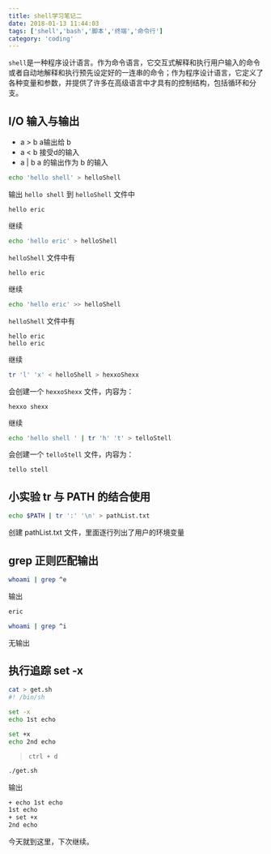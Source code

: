 ```yaml
---
title: shell学习笔记二
date: 2018-01-13 11:44:03
tags: ['shell','bash','脚本','终端','命令行']
category: 'coding'
---
```

`shell`是一种程序设计语言。作为命令语言，它交互式解释和执行用户输入的命令或者自动地解释和执行预先设定好的一连串的命令；作为程序设计语言，它定义了各种变量和参数，并提供了许多在高级语言中才具有的控制结构，包括循环和分支。
<!--more-->
## I/O 输入与输出

* a > b a输出给 b 
* a < b 接受d的输入
* a | b a 的输出作为 b 的输入

```bash
echo 'hello shell' > helloShell
```

输出 `hello shell` 到 `helloShell` 文件中

```text
hello eric
```

继续

```bash
echo 'hello eric' > helloShell
```

`helloShell` 文件中有 

```text
hello eric
```

继续

```bash
echo 'hello eric' >> helloShell
```

`helloShell` 文件中有 
```text
hello eric
hello eric
```

继续

```bash
tr 'l' 'x' < helloShell > hexxoShexx
```

会创建一个 `hexxoShexx` 文件，内容为：

```text
hexxo shexx
```


继续

```bash
echo 'hello shell ' | tr 'h' 't' > telloStell 
```

会创建一个 `telloStell` 文件，内容为：

```text
tello stell
```

## 小实验 tr 与 PATH 的结合使用 

```bash
echo $PATH | tr ':' '\n' > pathList.txt
```

创建 pathList.txt 文件，里面逐行列出了用户的环境变量

## grep 正则匹配输出

```bash
whoami | grep ^e
```

输出

```bash
eric
```

```bash
whoami | grep ^i
```

无输出

## 执行追踪 set -x

```bash
cat > get.sh
#! /bin/sh

set -x
echo 1st echo

set +x
echo 2nd echo
```

> `ctrl + d`

```bash
./get.sh
```

输出 

```bash
+ echo 1st echo
1st echo
+ set +x
2nd echo
```

今天就到这里，下次继续。